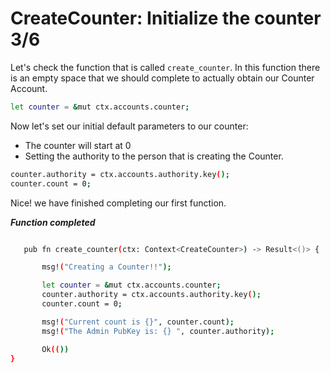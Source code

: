 # CreateCounter: Initialize the counter 3/6

Let's check the function that is called ```create_counter```. In this function there is an empty space that we should complete to actually obtain our Counter Account. 

```bash
let counter = &mut ctx.accounts.counter;
```
Now let's set our initial default parameters to our counter:
- The counter will start at 0 
- Setting the authority to the person that is creating the Counter.

```bash
counter.authority = ctx.accounts.authority.key();
counter.count = 0;
```

Nice! we have finished completing our first function. 

***Function completed***

 ```bash

    pub fn create_counter(ctx: Context<CreateCounter>) -> Result<()> {

        msg!("Creating a Counter!!");

        let counter = &mut ctx.accounts.counter;
        counter.authority = ctx.accounts.authority.key();
        counter.count = 0;

        msg!("Current count is {}", counter.count);
        msg!("The Admin PubKey is: {} ", counter.authority);

        Ok(())
 }
 ```